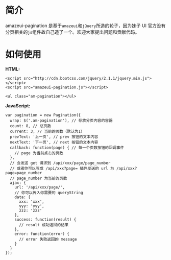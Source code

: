 # 简介

amazeui-pagination 是基于`amazeui`和`jQuery`所造的轮子，因为妹子 UI 官方没有分页相关的`js`组件故自己造了一个。欢迎大家提出问题和贡献代码。

# 如何使用

**HTML:**

```
<script src="http://cdn.bootcss.com/jquery/2.1.1/jquery.min.js"></script>
<script src="amazeui-pagination.js"></script>

<ul class="am-pagination"></ul>
```

**JavaScript:**

```
var pagination = new Pagination({
  wrap: $('.am-pagination'), // 存放分页内容的容器
  count: 8, // 总页数
  current: 3, // 当前的页数（默认为1）
  prevText: '上一页', // prev 按钮的文本内容
  nextText: '下一页', // next 按钮的文本内容
  callback: function(page) { // 每一个页数按钮的回调事件
    // page 为当前点击的页数
  },
  // 会发送 get 请求到 /api/xxx/page/page_number
  // 或者你可以写成 /api/xxx?page= 插件发送的 url 为 /api/xxx?page=page_number
  // page_number 为当前的页数
  ajax: {
    url: '/api/xxx/page/',
    // 你可以传入你需要的 queryString
    data: {
      xxx: 'xxx',
      yyy: 'yyy',
      zzz: 'zzz'
    },
    success: function(result) {
      // result 成功返回的结果
    },
    error: function(error) {
      // error 失败返回的 message
    }
  }
});
```
